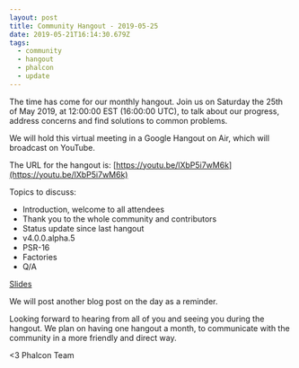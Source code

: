 ```yaml
---
layout: post
title: Community Hangout - 2019-05-25
date: 2019-05-21T16:14:30.679Z
tags:
  - community
  - hangout
  - phalcon
  - update
---
```

The time has come for our monthly hangout. Join us on Saturday the 25th of May 2019, at 12:00:00 EST (16:00:00 UTC), to talk about our progress, address concerns and find solutions to common problems.

We will hold this virtual meeting in a Google Hangout on Air, which will broadcast on YouTube.
<!--more-->
The URL for the hangout is: [https://youtu.be/lXbP5i7wM6k](https://youtu.be/lXbP5i7wM6k)

Topics to discuss:
- Introduction, welcome to all attendees
- Thank you to the whole community and contributors
- Status update since last hangout
- v4.0.0.alpha.5
- PSR-16
- Factories
- Q/A

[Slides](https://docs.google.com/presentation/d/1KxUxSLBjyE6YUBQy4yuJ56xkEclFysrct_LMzgivZwA/edit?usp=sharing)

We will post another blog post on the day as a reminder.

Looking forward to hearing from all of you and seeing you during the hangout. We plan on having one hangout a month, to communicate with the community in a more friendly and direct way.

<3 Phalcon Team
